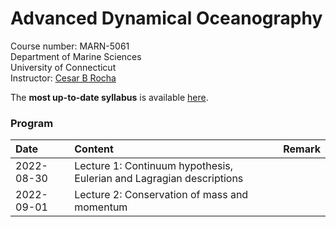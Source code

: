 # Advanced Dynamical Oceanography
Course number: MARN-5061</br>
Department of Marine Sciences</br>
University of Connecticut</br>
Instructor: [Cesar B Rocha](www.cbrocha.com)

The **most up-to-date syllabus** is available [here](./syllabus/MARN5061_SyllabusFall2022.pdf).

<!-- [Instructions and ideas of datasets](./final_project/README.md) for final projects. -->

### Program
| Date          | Content                              | Remark |
|:--------------------------|:---------------------------------|:--------------|
| 2022-08-30    | Lecture 1: Continuum hypothesis, Eulerian and Lagragian descriptions      |           |
| 2022-09-01    | Lecture 2: Conservation of mass and momentum      |           |
